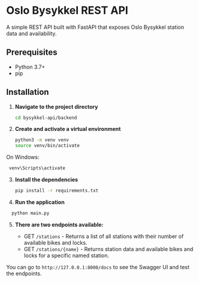 # Oslo Bysykkel REST API

A simple REST API built with FastAPI that exposes Oslo Bysykkel station data and availability.

## Prerequisites

- Python 3.7+
- pip

## Installation

1. **Navigate to the project directory**

   ```bash
   cd bysykkel-api/backend
   ```


2. **Create and activate a virtual environment**

   ```bash
   python3 -m venv venv
   source venv/bin/activate
   ```

  On Windows:

  ```bash
   venv\Scripts\activate
  ```

3. **Install the dependencies**

   ```bash
   pip install -r requirements.txt
   ```

4. **Run the application**

  ```bash
    python main.py
  ```

5. **There are two endpoints available:**

   - GET `/stations` - Returns a list of all stations with their number of available bikes and locks.
   - GET `/stations/{name}` - Returns station data and available bikes and locks for a specific named station.

You can go to `http://127.0.0.1:8000/docs` to see the Swagger UI and test the endpoints.